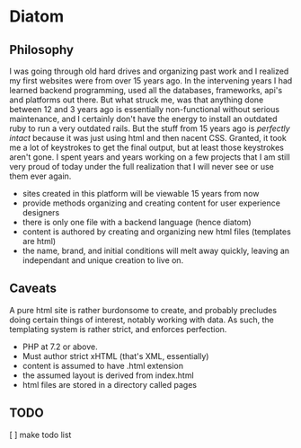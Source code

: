 # Diatom

## Philosophy

I was going through old hard drives and organizing past work and I realized my first websites were from over 15 years ago. In the intervening years I had learned backend programming, used all the databases, frameworks, api's and platforms out there. But what struck me, was that anything done between 12 and 3 years ago is essentially non-functional without serious maintenance, and I certainly don't have the energy to install an outdated ruby to run a very outdated rails. But the stuff from 15 years ago is *perfectly intact* because it was just using html and then nacent CSS. Granted, it took me a lot of keystrokes to get the final output, but at least those keystrokes aren't gone. I spent years and years working on a few projects that I am still very proud of today under the full realization that I will never see or use them ever again. 

- sites created in this platform will be viewable 15 years from now
- provide methods organizing and creating content for user experience designers
- there is only one file with a backend language (hence diatom)
- content is authored by creating and organizing new html files (templates are html)
- the name, brand, and initial conditions will melt away quickly, leaving an independant and unique creation to live on.



## Caveats

A pure html site is rather burdonsome to create, and probably precludes doing certain things of interest, notably working with data. As such, the templating system is rather strict, and enforces perfection.

- PHP at 7.2 or above.
- Must author strict xHTML (that's XML, essentially)
- content is assumed to have .html extension
- the assumed layout is derived from index.html
- html files are stored in a directory called pages


## TODO

[ ] make todo list